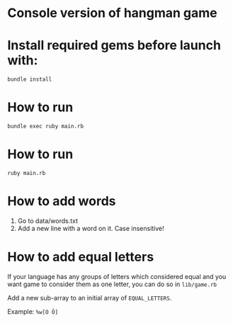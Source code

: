 <h1>Console version of hangman game</h1>


<h1>Install required gems before launch with:</h1>

```
bundle install
```

<h1>How to run</h1>

```
bundle exec ruby main.rb
```

<h1>How to run</h1>

```
ruby main.rb
```

<h1>How to add words</h1>

1) Go to data/words.txt
2) Add a new line with a word on it. Case insensitive!

<h1>How to add equal letters</h1>

If your language has any groups of letters which considered equal and you want
game to consider them as one letter, you can do so in `lib/game.rb`

Add a new sub-array to an initial array of `EQUAL_LETTERS`.

Example: `%w[O Ö]`
